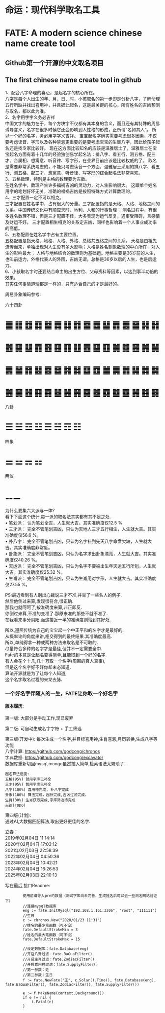 # 命运：现代科学取名工具 #
# FATE: A modern science chinese name create tool #
## Github第一个开源的中文取名项目 ##
## The first chinese name create tool in github ##
1、配合八字命理的喜忌，是起名字的核心所在。     
八字是每个人出生的年、月、日、时，小孩取名的第一步即是分析八字，了解命理五行所缺并找出喜用神，并且据此起名，这是最关键的核心，所有姓名的吉凶预测与取名，都以此为准。     
2、名字用字字义务必吉祥     
中国文字的魅力在于，每个方块字不仅都有其本身的含义，而且还有其特殊的周易诱导含义，名字在很多时候它还会影响到人性格的形成，正所谓“名如其人”。
所以一个好的名字，务必用字字义吉祥。
宝宝起名字确实需要考虑很多因素，不仅要考虑读音、字形以及各种禁忌更重要的是要考虑宝宝的生辰八字，因此给孩子起名还是找专家比较好。
现在这方面比较知名的应该是温雅居士了，温雅居士在宝宝起名方面有着十几年的经验独创易学起名法：排八字、看五行、测五格、配三才、合属相、想寓意、听音律、写字形，在业界目前应该是比较权威的了。
取名是需要非常系统考虑的，不能只考虑读音一个方面，温雅居士采用的排八字、看五行、测五格、配三才、想寓意、听音律、写字形的综合起名法非常喜欢。     
3、五格数理，特别是主格的数理要为吉数。     
在姓名学中，数理产生许多福祸吉凶的灵动力，对人生影响很大。
这跟单个姓名用字的笔划好坏无关，准确的福祸吉凶是按照特殊方式计算数理的。     
4、三才配置一定不可以相克。     
三才配置在姓名学中，占有很大的分量。三才配置指的是天格、人格、地格之间的关系。中国传统文化中有顺应天时、地利、人和的行事哲理；
测名过程中，有很多姓名数理不错，但是三才配置不佳，大多表现为运气反复，遇事受阻碍，且感情及财运不好。
三才配置相生相克的关系定吉凶，同样也影响着一个人事业成功率的高低。     
5、五格配置在姓名学中占有主要位置。     
五格配置是指天格、地格、人格、外格、总格共五格之间的关系。
天格是由祖先流传而来，单独出现对人生没有多大影响；人格是姓名剖象数理的中心所在，对人生的影响最大；
人格与地格结合的数理则为基础运。地格主要是36岁前的人生，也叫前运力，外格代表人的外围，吉凶无谓。总格是36岁以后的人生，也是后运力。     
6、小孩取名字时还要结合命主的出生方位、父母资料等因素，以达到事半功倍的效果。  
  其实任何事情道理都是一样的，只有适合自己的才是最好的。

周易卦象编码参考:

六十四卦
# ䷀ ䷁ ䷂ ䷃ ䷄ ䷅ ䷆ ䷇ ䷈ ䷉ ䷊ ䷋ ䷌ ䷍ ䷎ ䷏ 
# ䷐ ䷑ ䷒ ䷓ ䷔ ䷕ ䷖ ䷗ ䷘ ䷙ ䷚ ䷛ ䷜ ䷝ ䷞ ䷟ 
# ䷠ ䷡ ䷢ ䷣ ䷤ ䷥ ䷦ ䷧ ䷨ ䷩ ䷪ ䷫ ䷬ ䷭ ䷮ ䷯ 
# ䷰ ䷱ ䷲ ䷳ ䷴ ䷵ ䷶ ䷷ ䷸ ䷹ ䷺ ䷻ ䷼ ䷽ ䷾ ䷿ 

八卦
# ☰ ☱ ☲ ☳ ☴ ☵ ☶ ☷

四象
# ⚌ ⚍ ⚎ ⚏

两仪
# ⚋⚊

为什么要集六大派与一体?  
看下下面这个统计,每一派的取名法其实都有其不足之处.  
• 笔划派：	认为笔划全吉，人生就大吉。其实准确度仅12.5 %   
• 三才派：	完全不管笔划吉凶，只认为天地人三才五行相生，人生就大吉。其实准确度仅56.6 %。  
• 补八字：	完全不管笔划吉凶，只认为名字补到先天八字命盘欠缺，人生就大吉。其实准确度非常低。  
• 卦象派：	完全不管笔划吉凶，只认为名字求出卦象漂亮，人生就大吉。其实准确度仅40.26 %。  
• 天运派：	完全不管笔划吉凶，只认为名字不要被出生年天运五行所剋，人生就大吉。其实准确度仅25.32 %。  
• 生肖派：	完全不管笔划吉凶，只认为生肖用对字形，人生就大吉。其实准确度仅27.55 %。  

PS:最近看到有人别出心裁说三才不准,并举了一些名人的例子.  
然后他倒过来算,发现很符合,很正确.  
那我也就呵呵了,按准确度来算,非正即反.  
你倒过来算,不准的变准了.那原来准的那些不就不准了.  
在我看来事分阴阳,而这接近一半的准确度则恰到其好处.  

所以,遵照传统为自己的宝宝起一个中正平和的名字才是最好的.  
从概率论的角度来讲,相交得到的最终结果.其准确度最高.  
所以,单纯得拿一种或两种方法来取名是不可取的.  
尽量符合多种的名字才是最佳,但并不一定需要全中.  
Fate的本意是让起名变得简单,且能取到一个好的名字.  
有人会花个十几,几十万取一个名字(周围的真人真事),  
但是这个名字好不好你却未必知道.  
算法开源就是为了让每个人知道,  
这个名字取名过程的来龙去脉.  


### 一个好名字伴随人的一生，FATE让你取一个好名字 ###

#### 版本履历:

第一版:
    大部分是手动工作,现已废弃
    
第二版:
    可自动生成名字字符 + 手工筛选
    
第三版(开发中):
    每次生成一个名字,并目标喜用神,生肖喜忌,月历转换,生成八字等功能  
    八字计算: https://github.com/godcong/chronos  
    字典数据: https://github.com/godcong/excavator  
    数据库重新切回mysql,mongo虽然插入简单,检索语法太繁琐了...
    
    起名算法进度:
    五格(95%) 暂用字库已补全
    三才(95%) 暂用字库已补全
    八字(100%) 喜用神完成, 补八字完成
    卦象(100%) 算法完成，起卦完成,吉凶过滤完成。
    生肖(30%) 生肖获取完成,字库筛选待完成
    天运(TODO)
    
第四版(计划):  
    通过AI,大数据匹配算法,取出更好更佳的名字.

立春：  
2019年02月04日 11:14:14  
2020年02月04日 17:03:12  
2021年02月03日 22:58:39  
2022年02月04日 04:50:36  
2023年02月04日 10:42:21  
2024年02月04日 16:26:53  
2025年02月03日 22:10:13  
 
写在最后,接口Readme:
```   
        使用前请导入pre的数据（测试字库尚未完善，生成姓名后可以去一些测名网站验证下）
        //连接mysql数据库
    	eng := fate.InitMysql("192.168.1.161:3306", "root", "111111")
        //生日
    	c := chronos.New("2020/01/23 11:31")
        //姓名的最少笔画数（可不设）
    	fate.DefaultStrokeMin = 3
        //姓名的最大笔画数（可不设）
    	fate.DefaultStrokeMax = 15
 
        //设定数据库：fate.Database(eng)
        //开启八卦过滤：fate.BaGuaFilter()
        //开启生肖过滤：fate.ZodiacFilter()
        //开启喜用神过滤：fate.SupplyFilter()
        //第一参数：姓
        //第二参数：生日 
    	f := fate.NewFate("王", c.Solar().Time(), fate.Database(eng), fate.BaGuaFilter(), fate.ZodiacFilter(), fate.SupplyFilter())
    
    	e := f.MakeName(context.Background())
    	if e != nil {
    		t.Fatal(e)
    	}
```
